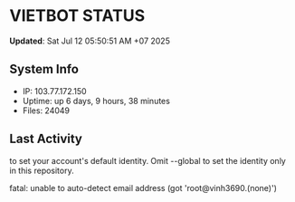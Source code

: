 # VIETBOT STATUS
**Updated**: Sat Jul 12 05:50:51 AM +07 2025

## System Info
- IP: 103.77.172.150
- Uptime: up 6 days, 9 hours, 38 minutes
- Files: 24049

## Last Activity

to set your account's default identity.
Omit --global to set the identity only in this repository.

fatal: unable to auto-detect email address (got 'root@vinh3690.(none)')
